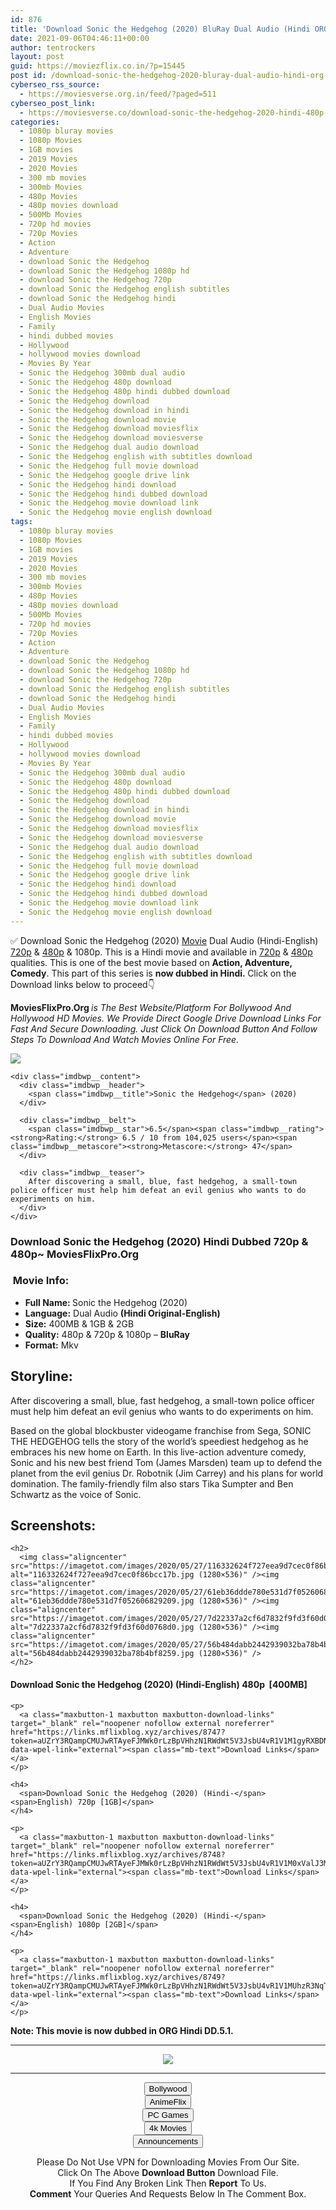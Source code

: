```yaml
---
id: 876
title: 'Download Sonic the Hedgehog (2020) BluRay Dual Audio (Hindi ORG-English) 480p [400MB] || 720p [1GB] || 1080p [2GB]'
date: 2021-09-06T04:46:11+00:00
author: tentrockers
layout: post
guid: https://moviezflix.co.in/?p=15445
post id: /download-sonic-the-hedgehog-2020-bluray-dual-audio-hindi-org-english-480p-400mb-720p-1gb-1080p-2gb/
cyberseo_rss_source:
  - https://moviesverse.org.in/feed/?paged=511
cyberseo_post_link:
  - https://moviesverse.co/download-sonic-the-hedgehog-2020-hindi-480p-720p-1080p/
categories:
  - 1080p bluray movies
  - 1080p Movies
  - 1GB movies
  - 2019 Movies
  - 2020 Movies
  - 300 mb movies
  - 300mb Movies
  - 480p Movies
  - 480p movies download
  - 500Mb Movies
  - 720p hd movies
  - 720p Movies
  - Action
  - Adventure
  - download Sonic the Hedgehog
  - download Sonic the Hedgehog 1080p hd
  - download Sonic the Hedgehog 720p
  - download Sonic the Hedgehog english subtitles
  - download Sonic the Hedgehog hindi
  - Dual Audio Movies
  - English Movies
  - Family
  - hindi dubbed movies
  - Hollywood
  - hollywood movies download
  - Movies By Year
  - Sonic the Hedgehog 300mb dual audio
  - Sonic the Hedgehog 480p download
  - Sonic the Hedgehog 480p hindi dubbed download
  - Sonic the Hedgehog download
  - Sonic the Hedgehog download in hindi
  - Sonic the Hedgehog download movie
  - Sonic the Hedgehog download moviesflix
  - Sonic the Hedgehog download moviesverse
  - Sonic the Hedgehog dual audio download
  - Sonic the Hedgehog english with subtitles download
  - Sonic the Hedgehog full movie download
  - Sonic the Hedgehog google drive link
  - Sonic the Hedgehog hindi download
  - Sonic the Hedgehog hindi dubbed download
  - Sonic the Hedgehog movie download link
  - Sonic the Hedgehog movie english download
tags:
  - 1080p bluray movies
  - 1080p Movies
  - 1GB movies
  - 2019 Movies
  - 2020 Movies
  - 300 mb movies
  - 300mb Movies
  - 480p Movies
  - 480p movies download
  - 500Mb Movies
  - 720p hd movies
  - 720p Movies
  - Action
  - Adventure
  - download Sonic the Hedgehog
  - download Sonic the Hedgehog 1080p hd
  - download Sonic the Hedgehog 720p
  - download Sonic the Hedgehog english subtitles
  - download Sonic the Hedgehog hindi
  - Dual Audio Movies
  - English Movies
  - Family
  - hindi dubbed movies
  - Hollywood
  - hollywood movies download
  - Movies By Year
  - Sonic the Hedgehog 300mb dual audio
  - Sonic the Hedgehog 480p download
  - Sonic the Hedgehog 480p hindi dubbed download
  - Sonic the Hedgehog download
  - Sonic the Hedgehog download in hindi
  - Sonic the Hedgehog download movie
  - Sonic the Hedgehog download moviesflix
  - Sonic the Hedgehog download moviesverse
  - Sonic the Hedgehog dual audio download
  - Sonic the Hedgehog english with subtitles download
  - Sonic the Hedgehog full movie download
  - Sonic the Hedgehog google drive link
  - Sonic the Hedgehog hindi download
  - Sonic the Hedgehog hindi dubbed download
  - Sonic the Hedgehog movie download link
  - Sonic the Hedgehog movie english download
---
```

<div class="thecontent clearfix">
  <p>
    ✅ Download Sonic the Hedgehog (2020) <a href="https://moviesverse.co/category/movies/" data-wpel-link="internal">Movie</a> Dual Audio (Hindi-English) <a href="https://moviesverse.co/720p-movies/" data-wpel-link="internal">720p</a>&nbsp;&&nbsp;<a href="https://moviesverse.co/480p-movies/" data-wpel-link="internal">480p</a> & 1080p. This is a Hindi movie and available in <a href="https://moviesverse.co/720p-movies/" data-wpel-link="internal">720p</a>&nbsp;&&nbsp;<a href="https://moviesverse.co/480p-movies/" data-wpel-link="internal">480p</a> qualities. This is one of the best movie based on <strong>Action, Adventure, Comedy</strong>. This part of this series is <strong>now dubbed in <span>Hindi.&nbsp;</span></strong><span>Click on the Download links below to proceed👇</span>
  </p>
  
  <p>
    <strong><span>MoviesFlixPro.Org&nbsp;</span></strong><em>is The Best Website/Platform For Bollywood And Hollywood HD Movies. We Provide Direct Google Drive Download Links For Fast And Secure Downloading. Just Click On Download Button And Follow Steps To&nbsp;Download And Watch Movies Online For Free.</em>
  </p>
  
  <div class="imdbwp imdbwp--movie dark">
    <div class="imdbwp__thumb">
      <a class="imdbwp__link" target="_blank" title="Sonic the Hedgehog" href="https://www.imdb.com/title/tt3794354/" rel="nofollow external noopener noreferrer" data-wpel-link="external"><img class="imdbwp__img" src="https://m.media-amazon.com/images/M/MV5BMDk5Yzc4NzMtODUwOS00NTdhLTg2MjEtZTkzZjc0ZWE2MzAwXkEyXkFqcGdeQXVyMTA3MTA4Mzgw._V1_SX300.jpg" /></a>
    </div>
    
    <div class="imdbwp__content">
      <div class="imdbwp__header">
        <span class="imdbwp__title">Sonic the Hedgehog</span> (2020)
      </div>
      
      <div class="imdbwp__belt">
        <span class="imdbwp__star">6.5</span><span class="imdbwp__rating"><strong>Rating:</strong> 6.5 / 10 from 104,025 users</span><span class="imdbwp__metascore"><strong>Metascore:</strong> 47</span>
      </div>
      
      <div class="imdbwp__teaser">
        After discovering a small, blue, fast hedgehog, a small-town police officer must help him defeat an evil genius who wants to do experiments on him.
      </div>
    </div>
  </div>
  
  <h3>
    <span>Download Sonic the Hedgehog (2020) Hindi Dubbed 720p & 480p~ MoviesFlixPro.Org</span>
  </h3>
  
  <h3>
    <span>&nbsp;Movie Info:&nbsp;</span>
  </h3>
  
  <ul>
    <li>
      <strong>Full Name: </strong>Sonic the Hedgehog (2020)
    </li>
    <li>
      <strong>Language:</strong> Dual Audio <strong><span>(Hindi Original-English)</span></strong>
    </li>
    <li>
      <strong>Size:</strong> 400MB & 1GB & 2GB
    </li>
    <li>
      <strong>Quality:</strong> 480p & 720p & 1080p – <span><strong>BluRay</strong></span>
    </li>
    <li>
      <strong>Format:</strong>&nbsp;Mkv
    </li>
  </ul>
  
  <h2>
    <span>Storyline:</span>
  </h2>
  
  <p>
    After discovering a small, blue, fast hedgehog, a small-town police officer must help him defeat an evil genius who wants to do experiments on him.
  </p>
  
  <div>
    Based on the global blockbuster videogame franchise from Sega, SONIC THE HEDGEHOG tells the story of the world’s speediest hedgehog as he embraces his new home on Earth. In this live-action adventure comedy, Sonic and his new best friend Tom (James Marsden) team up to defend the planet from the evil genius Dr. Robotnik (Jim Carrey) and his plans for world domination. The family-friendly film also stars Tika Sumpter and Ben Schwartz as the voice of Sonic.
  </div>
  
  <div class="summary_text">
    <h2>
      <span>Screenshots:</span>
    </h2>
    
    <h2>
      <img class="aligncenter" src="https://imagetot.com/images/2020/05/27/116332624f727eea9d7cec0f86bcc17b.jpg" alt="116332624f727eea9d7cec0f86bcc17b.jpg (1280×536)" /><img class="aligncenter" src="https://imagetot.com/images/2020/05/27/61eb36ddde780e531d7f052606829209.jpg" alt="61eb36ddde780e531d7f052606829209.jpg (1280×536)" /><img class="aligncenter" src="https://imagetot.com/images/2020/05/27/7d22337a2cf6d7832f9fd3f60d0768d0.jpg" alt="7d22337a2cf6d7832f9fd3f60d0768d0.jpg (1280×536)" /><img class="aligncenter" src="https://imagetot.com/images/2020/05/27/56b484dabb2442939032ba78b4bf8259.jpg" alt="56b484dabb2442939032ba78b4bf8259.jpg (1280×536)" />
    </h2>
  </div>
  
  <div class="inline canwrap">
    <h4>
      <span>Download Sonic the Hedgehog (2020) (Hindi-English) </span><span>480p&nbsp; [400MB]</span>
    </h4>
    
    <p>
      <a class="maxbutton-1 maxbutton maxbutton-download-links" target="_blank" rel="noopener nofollow external noreferrer" href="https://links.mflixblog.xyz/archives/8747?token=aUZrY3RQampCMUJwRTAyeFJMWk0rLzBpVHhzN1RWdWt5V3JsbU4vR1V1M1gyRXBDNkpPRTRFdnprOEZ3Y2Q5Kw" data-wpel-link="external"><span class="mb-text">Download Links</span></a>
    </p>
    
    <h4>
      <span>Download Sonic the Hedgehog (2020) (Hindi-</span><span>English) 720p [1GB]</span>
    </h4>
    
    <p>
      <a class="maxbutton-1 maxbutton maxbutton-download-links" target="_blank" rel="noopener nofollow external noreferrer" href="https://links.mflixblog.xyz/archives/8748?token=aUZrY3RQampCMUJwRTAyeFJMWk0rLzBpVHhzN1RWdWt5V3JsbU4vR1V1M0xValJ3MGZGT3ExV1NONDE5TnhvMg" data-wpel-link="external"><span class="mb-text">Download Links</span></a>
    </p>
    
    <h4>
      <span>Download Sonic the Hedgehog (2020) (Hindi-</span><span>English) 1080p [2GB]</span>
    </h4>
    
    <p>
      <a class="maxbutton-1 maxbutton maxbutton-download-links" target="_blank" rel="noopener nofollow external noreferrer" href="https://links.mflixblog.xyz/archives/8749?token=aUZrY3RQampCMUJwRTAyeFJMWk0rLzBpVHhzN1RWdWt5V3JsbU4vR1V1MUhzR3NqTjl4YWdqdFNka0QrWFpwOQ" data-wpel-link="external"><span class="mb-text">Download Links</span></a>
    </p>
  </div>
  
  <div class="inline canwrap">
    <div class="inline canwrap">
      <div class="inline canwrap">
        <div class="inline canwrap">
          <p>
            <span><strong>Note: This movie is now dubbed in ORG Hindi DD.5.1.</strong></span>
          </p>
        </div>
      </div>
    </div>
  </div>
</div>

<center>
  </p> 
  
  <hr />
  
  <p>
    <a href="http://gdrivepro.xyz/join.php" data-wpel-link="external" target="_blank" rel="nofollow external noopener noreferrer"><img src="https://i.imgur.com/FhMdWdW.png" /></a>
  </p>
  
  <hr />
  
  <p>
    <a href="https://dogemovies.xyz" target="_blank" data-wpel-link="external" rel="nofollow external noopener noreferrer"><button class="button button5">Bollywood</button></a><br /> <a href="https://animeflix.in" target="_blank" data-wpel-link="external" rel="nofollow external noopener noreferrer"><button class="button button5">AnimeFlix</button></a><br /> <a href="https://gamesflix.net/" target="_blank" data-wpel-link="external" rel="nofollow external noopener noreferrer"><button class="button button5">PC Games</button></a><br /> <a href="https://uhdmovies.in" target="_blank" data-wpel-link="external" rel="nofollow external noopener noreferrer"><button class="button button5">4k Movies</button></a><br /> <a href="https://moviesverse.co/announcements/" target="_blank" data-wpel-link="internal" rel="noopener"><button class="button button5">Announcements</button></a>
  </p>
  
  <div class="alert alert-danger">
    Please Do Not Use VPN for Downloading Movies From Our Site.
  </div>
  
  <div class="alert alert-success">
    Click On The Above <strong>Download Button</strong> Download File.
  </div>
  
  <div class="alert alert-warning">
    If You Find Any Broken Link Then <strong>Report</strong> To Us.
  </div>
  
  <div class="alert alert-info">
    <strong>Comment</strong> Your Queries And Requests Below In The Comment Box.
  </div>
  
  <p>
    </center>
  </p>